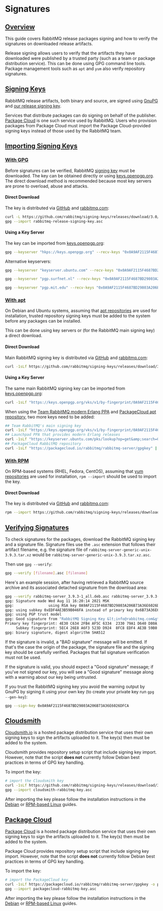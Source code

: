 <!--
Copyright (c) 2007-2023 VMware, Inc. or its affiliates.

All rights reserved. This program and the accompanying materials
are made available under the terms of the under the Apache License,
Version 2.0 (the "License”); you may not use this file except in compliance
with the License. You may obtain a copy of the License at

https://www.apache.org/licenses/LICENSE-2.0

Unless required by applicable law or agreed to in writing, software
distributed under the License is distributed on an "AS IS" BASIS,
WITHOUT WARRANTIES OR CONDITIONS OF ANY KIND, either express or implied.
See the License for the specific language governing permissions and
limitations under the License.
-->

# Signatures

## <a id="overview" class="anchor" href="#overview">Overview</a>

This guide covers RabbitMQ release packages signing and how to verify the signatures on
downloaded release artifacts.

Release signing allows users to verify that the artifacts they have downloaded
were published by a trusted party (such as a team or package distribution
service). This can be done using GPG command line tools. Package management tools such as `apt` and `yum`
also verify repository signatures.

## <a id="signing-keys" class="anchor" href="#signing-keys">Signing Keys</a>

RabbitMQ release artifacts, both binary and source,
are signed using [GnuPG](http://www.gnupg.org/) and [our release signing key](https://github.com/rabbitmq/signing-keys/releases/download/3.0/rabbitmq-release-signing-key.asc).

Services that distribute packages can do signing on behalf of the publisher. [Package Cloud](#package-cloud) is one such
service used by RabbitMQ. Users who provision packages from Package Cloud must import the Package Cloud-provided signing keys
instead of those used by the RabbitMQ team.


## <a id="importing-gpg-keys" class="anchor" href="#importing-gpg-keys">Importing Signing Keys</a>

### <a id="importing-gpg" class="anchor" href="#importing-gpg">With GPG</a>

Before signatures can be verified, RabbitMQ [signing key](https://github.com/rabbitmq/signing-keys/releases/download/3.0/rabbitmq-release-signing-key.asc)
must be downloaded. The key can be obtained directly or using [keys.openpgp.org](https://keys.openpgp.org/).
The direct download method is recommended because most key servers are prone to overload, abuse and attacks.

#### Direct Download

The key is distributed via [GitHub](https://github.com/rabbitmq/signing-keys/releases/) and
[rabbitmq.com](https://www.rabbitmq.com/rabbitmq-release-signing-key.asc):

```bash
curl -L https://github.com/rabbitmq/signing-keys/releases/download/3.0/rabbitmq-release-signing-key.asc --output rabbitmq-release-signing-key.asc
gpg --import rabbitmq-release-signing-key.asc
```

#### Using a Key Server

The key can be imported from [keys.openpgp.org](https://keys.openpgp.org/):

```bash
gpg --keyserver "hkps://keys.openpgp.org" --recv-keys "0x0A9AF2115F4687BD29803A206B73A36E6026DFCA"
```

Alternative keyservers:

```bash
gpg --keyserver "keyserver.ubuntu.com" --recv-keys "0x0A9AF2115F4687BD29803A206B73A36E6026DFCA"
```

```bash
gpg --keyserver "pgp.surfnet.nl" --recv-keys "0x0A9AF2115F4687BD29803A206B73A36E6026DFCA"
```

```bash
gpg --keyserver "pgp.mit.edu" --recv-keys "0x0A9AF2115F4687BD29803A206B73A36E6026DFCA"
```

### <a id="importing-apt" class="anchor" href="#importing-apt">With apt</a>

On Debian and Ubuntu systems, assuming that [apt repositories](./install-debian) are used for installation,
trusted repository signing keys must be added to the system before any packages can be installed.

This can be done using key servers or (for the RabbitMQ main signing key) a direct download.

#### Direct Download

Main RabbitMQ signing key is distributed via [GitHub](https://github.com/rabbitmq/signing-keys/releases/) and
[rabbitmq.com](https://www.rabbitmq.com/rabbitmq-release-signing-key.asc):

```bash
curl -1sLf https://github.com/rabbitmq/signing-keys/releases/download/3.0/rabbitmq-release-signing-key.asc | sudo gpg --dearmor &gt; /usr/share/keyrings/com.rabbitmq.team.gpg
```

#### Using a Key Server

The same main RabbitMQ signing key can be imported from [keys.openpgp.org](https://keys.openpgp.org/):

```bash
curl -1sLf "https://keys.openpgp.org/vks/v1/by-fingerprint/0A9AF2115F4687BD29803A206B73A36E6026DFCA" | sudo gpg --dearmor &gt; /usr/share/keyrings/com.rabbitmq.team.gpg
```

When using the [Team RabbitMQ modern Erlang PPA](https://launchpad.net/~rabbitmq/+archive/ubuntu/rabbitmq-erlang)
and [PackageCloud apt repository](https://packagecloud.io/rabbitmq/rabbitmq-server), two more keys need
to be added:

```bash
## Team RabbitMQ's main signing key
curl -1sLf "https://keys.openpgp.org/vks/v1/by-fingerprint/0A9AF2115F4687BD29803A206B73A36E6026DFCA" | sudo gpg --dearmor &gt; /usr/share/keyrings/com.rabbitmq.team.gpg
## Launchpad PPA that provides modern Erlang releases
curl -1sLf "https://keyserver.ubuntu.com/pks/lookup?op=get&amp;search=0xf77f1eda57ebb1cc" | sudo gpg --dearmor &gt; /usr/share/keyrings/net.launchpad.ppa.rabbitmq.erlang.gpg
## PackageCloud RabbitMQ repository
curl -1sLf "https://packagecloud.io/rabbitmq/rabbitmq-server/gpgkey" | sudo gpg --dearmor &gt; /usr/share/keyrings/io.packagecloud.rabbitmq.gpg
```

### <a id="importing-rpm" class="anchor" href="#importing-rpm">With RPM</a>

On RPM-based systems (RHEL, Fedora, CentOS), assuming that [yum repositories](./install-rpm) are used for installation,
`rpm --import` should be used to import the key.

#### Direct Download

The key is distributed via [GitHub](https://github.com/rabbitmq/signing-keys/releases/) and
[rabbitmq.com](https://www.rabbitmq.com/rabbitmq-release-signing-key.asc):

```bash
rpm --import https://github.com/rabbitmq/signing-keys/releases/download/3.0/rabbitmq-release-signing-key.asc
```

## <a id="checking-signatures" class="anchor" href="#checking-signatures">Verifying Signatures</a>

To check signatures for the packages, download the RabbitMQ signing key
and a signature file. Signature files use the `.asc` extension that follows their artifact filename,
e.g. the signature file of `rabbitmq-server-generic-unix-3.9.3.tar.xz` would be `rabbitmq-server-generic-unix-3.9.3.tar.xz.asc`.

Then use `gpg --verify`:

```bash
gpg --verify [filename].asc [filename]
```

Here's an example session, after having retrieved a RabbitMQ
source archive and its associated detached signature from
the download area:

```bash
gpg --verify rabbitmq-server_3.9.3-1_all.deb.asc rabbitmq-server_3.9.3-1_all.deb
gpg: Signature made Wed Aug 11 16:20:14 2021 MSK
gpg:                using RSA key 0A9AF2115F4687BD29803A206B73A36E6026DFCA
gpg: using subkey 0xEDF4AE3B59B046FA instead of primary key 0x6B73A36E6026DFCA
gpg: using PGP trust model
gpg: Good signature from "RabbitMQ Signing Key &lt;info@rabbitmq.com&gt;" [full]
Primary key fingerprint: 4E30 C634 2FB4 AF5C 6334  2330 79A1 D640 D80A 61F0
     Subkey fingerprint: 5EC4 26E8 A6F3 523D D924  8FC8 EDF4 AE3B 59B0 46FA
gpg: binary signature, digest algorithm SHA512
```

If the signature is invalid, a "BAD signature"
message will be emitted. If that's the case the origin of the package,
the signature file and the signing key should be carefully verified.
Packages that fail signature verification must not be used.

If the signature is valid, you should expect a "Good
signature" message; if you've not signed our key, you will
see a "Good signature" message along with a warning about
our key being untrusted.

If you trust the RabbitMQ signing key you avoid the warning output by
GnuPG by signing it using your own key (to create your private key run `gpg --gen-key`):

```bash
gpg --sign-key 0x0A9AF2115F4687BD29803A206B73A36E6026DFCA
```


## <a id="cloudsmith" class="anchor" href="#cloudsmith">Cloudsmith</a>

[Cloudsmith.io](https://cloudsmith.io/~rabbitmq/repos/) is a hosted package distribution
service that uses their own signing keys to sign the artifacts uploaded to it. The key(s) then
must be added to the system.

Cloudsmith provides repository setup script that include signing key import. However,
note that the script **does not** currently follow Debian best practices in terms of GPG key handling.

To import the key:

```bash
# import the Cloudsmith key
curl -1sLf https://github.com/rabbitmq/signing-keys/releases/download/3.0/cloudsmith.rabbitmq-server.9F4587F226208342.key -o cloudsmith-rabbitmq-key.asc
gpg --import cloudsmith-rabbitmq-key.asc
```

After importing the key please follow the installation instructions in the [Debian](./install-debian) or [RPM-based Linux](./install-rpm) guides.



## <a id="package-cloud" class="anchor" href="#package-cloud">Package Cloud</a>

[Package Cloud](https://packagecloud.io/rabbitmq) is a hosted package distribution
service that uses their own signing keys to sign the artifacts uploaded to it. The key(s) then
must be added to the system.

Package Cloud provides repository setup script that include signing key import. However,
note that the script **does not** currently follow Debian best practices in terms of GPG key handling.

To import the key:

```bash
# import the PackageCloud key
curl -1sLf https://packagecloud.io/rabbitmq/rabbitmq-server/gpgkey -o packagecloud-rabbitmq-key.asc
gpg --import packagecloud-rabbitmq-key.asc
```

After importing the key please follow the installation instructions in the [Debian](./install-debian) or [RPM-based Linux](./install-rpm) guides.
